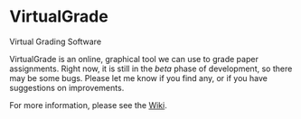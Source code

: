 # VirtualGrade
Virtual Grading Software  

VirtualGrade is an online, graphical tool we can use to grade paper assignments. Right now, it is still in the _beta_ phase of development, so there may be some bugs. Please let me know if you find any, or if you have suggestions on improvements.  

For more information, please see the [Wiki](https://github.com/tofergregg/virtualgrade/wiki).
